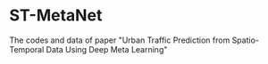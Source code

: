 # ST-MetaNet
The codes and data of paper "Urban Traffic Prediction from Spatio-Temporal Data Using Deep Meta Learning"
